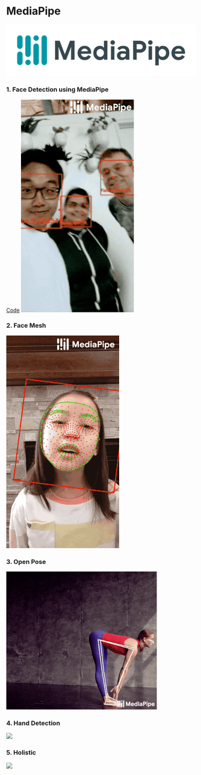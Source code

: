 # MediaPipe   
<img src="images/mediapipe.png">

### 1. Face Detection using MediaPipe        
<a href="https://github.com/RishavMishraRM/MediaPipe/blob/main/Face_Detection.py">Code</a>
<img src="images/face_detection.gif">

### 2. Face Mesh
<img src="images/face_mesh.gif">

### 3. Open Pose
<img src="images/openpose.gif">

### 4. Hand Detection
<img src="images/hand_detection.gif">

### 5. Holistic
<img src="images/holistic.gif">
